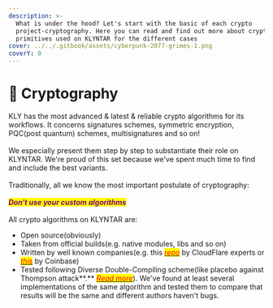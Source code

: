 ```yaml
---
description: >-
  What is under the hood? Let's start with the basic of each crypto
  project-cryptography. Here you can read and find out more about cryptographic
  primitives used on KLYNTAR for the different cases
cover: ../../.gitbook/assets/cyberpunk-2077-grimes-1.png
coverY: 0
---
```


# 🔑 Cryptography

KLY has the most advanced & latest & reliable crypto algorithms for its workflows. It concerns signatures schemes, symmetric encryption, PQC(post quantum) schemes, multisignatures and so on!\
\
We especially present them step by step to substantiate their role on KLYNTAR. We're proud of this set because we've spent much time to find and include the best variants.\
\
Traditionally, all we know the most important postulate of cryptography:\
\
&#x20;                                                   _<mark style="color:purple;">**Don't use your custom algorithms**</mark>_\
\
All crypto algorithms on KLYNTAR are:

* Open source(obviously)
* Taken from official builds(e.g. native modules, libs and so on)
* Written by well known companies(e.g. this [_<mark style="color:red;">repo</mark>_](https://github.com/cloudflare/circl) by CloudFlare experts or [_<mark style="color:red;">this</mark>_](https://github.com/coinbase/kryptology) by Coinbase)
* Tested following Diverse Double-Compiling scheme(like placebo against Thompson attack**.** [_<mark style="color:red;">Read more</mark>_](https://www.awelm.com/posts/evil-compiler/)). We've found at least several implementations of the same algorithm and tested them to compare that results will be the same and different authors haven't bugs.&#x20;
